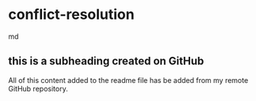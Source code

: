 # conflict-resolution

md
## this is a subheading created on GitHub

All of this content added to the readme file has be added from my remote GitHub repository.
